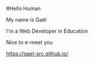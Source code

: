 #Hello Human

My name is Gaël

I'm a Web Developer in Education

Nice to e-meet you

https://gael-src.github.io/
